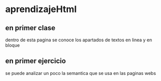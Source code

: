 # aprendizajeHtml

## en primer clase
dentro de esta pagina se conoce los apartados de textos en linea y en bloque

## en primer ejercicio 
se puede analizar un poco la semantica que se usa en las paginas webs